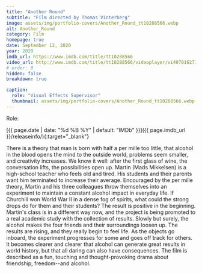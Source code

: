 ```yaml
---
title: "Another Round"
subtitle: "Film directed by Thomas Vinterberg"
image: assets/img/portfolio-covers/Another_Round_tt10288566.webp
alt: Another_Round
category: Film
homepage: true
date: September 12, 2020
year: 2020
imdb_url: https://www.imdb.com/title/tt10288566
video_url: http://www.imdb.com/title/tt10288566/videoplayer/vi4070162713
# order: 0
hidden: false
breakdown: true

caption:
  role: "Visual Effects Supervisor"
  thumbnail: assets/img/portfolio-covers/Another_Round_tt10288566.webp
---
```

Role: <span style="color:white">{{ page.caption.role | default: "N/A" }}</span>

[{{ page.date | date: "%d %B %Y" | default: "IMDb" }}]({{ page.imdb_url }}/releaseinfo/){:target="_blank"}

There is a theory that man is born with half a per mille too little, that alcohol in the blood opens the mind to the outside world, problems seem smaller, and creativity increases. We know it well: after the first glass of wine, the conversation lifts, the possibilities open up. Martin (Mads Mikkelsen) is a high-school teacher who feels old and tired. His students and their parents want him terminated to increase their average. Encouraged by the per mille theory, Martin and his three colleagues throw themselves into an experiment to maintain a constant alcohol impact in everyday life. If Churchill won World War II in a dense fog of spirits, what could the strong drops do for them and their students? The result is positive in the beginning. Martin's class is in a different way now, and the project is being promoted to a real academic study with the collection of results. Slowly but surely, the alcohol makes the four friends and their surroundings loosen up. The results are rising, and they really begin to feel life. As the objects go inboard, the experiment progresses for some and goes off track for others. It becomes clearer and clearer that alcohol can generate great results in world history, but that all daring can also have consequences. The film is described as a fun, touching and thought-provoking drama about friendship, freedom--and alcohol.
